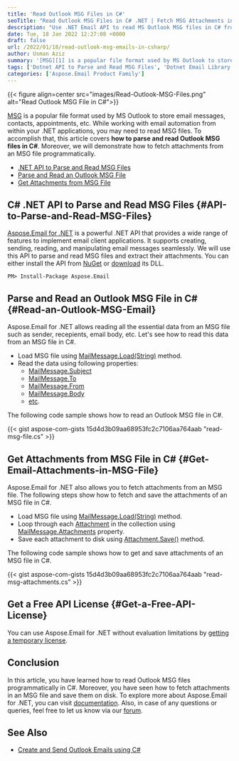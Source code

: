 ```yaml
---
title: 'Read Outlook MSG Files in C#'
seoTitle: "Read Outlook MSG Files in C# .NET | Fetch MSG Attachments in C#"
description: "Use .NET Email API to read MS Outlook MSG files in C# from within your .NET applications. Fetch and download attachments in an MSG file programmatically."
date: Tue, 18 Jan 2022 12:27:08 +0000
draft: false
url: /2022/01/18/read-outlook-msg-emails-in-csharp/
author: Usman Aziz
summary: '[MSG][1] is a popular file format used by MS Outlook to store email messages, contacts, appointments, etc. While working with email automation from within your .NET applications, you may need to read MSG files. To accomplish that, this article covers **how to parse and read Outlook MSG files in C#**. Moreover, we will demonstrate how to fetch attachments from an MSG file programmatically.'
tags: ['Dotnet API to Parse and Read MSG Files', 'Dotnet Email Library', 'Get Email Attachments in MSG File in Csharp', 'Read an Outlook MSG Email in Csharp']
categories: ['Aspose.Email Product Family']
---
```




{{< figure align=center src="images/Read-Outlook-MSG-Files.png" alt="Read Outlook MSG File in C#">}}


[MSG][2] is a popular file format used by MS Outlook to store email messages, contacts, appointments, etc. While working with email automation from within your .NET applications, you may need to read MSG files. To accomplish that, this article covers **how to parse and read Outlook MSG files in C#**. Moreover, we will demonstrate how to fetch attachments from an MSG file programmatically.

*   [.NET API to Parse and Read MSG Files][3]
*   [Parse and Read an Outlook MSG File][4]
*   [Get Attachments from MSG File][5]

## C# .NET API to Parse and Read MSG Files {#API-to-Parse-and-Read-MSG-Files}

[Aspose.Email for .NET][6] is a powerful .NET API that provides a wide range of features to implement email client applications. It supports creating, sending, reading, and manipulating email messages seamlessly. We will use this API to parse and read MSG files and extract their attachments. You can either install the API from [NuGet][7] or [download][8] its DLL.

```
PM> Install-Package Aspose.Email
```

## Parse and Read an Outlook MSG File in C# {#Read-an-Outlook-MSG-Email}

Aspose.Email for .NET allows reading all the essential data from an MSG file such as sender, recepients, email body, etc. Let's see how to read this data from an MSG file in C#.

*   Load MSG file using [MailMessage.Load(String)][9] method.
*   Read the data using following properties:
    *   [MailMessage.Subject][10]
    *   [MailMessage.To][11]
    *   [MailMessage.From][12]
    *   [MailMessage.Body][13]
    *   [etc][14].

The following code sample shows how to read an Outlook MSG file in C#.

{{< gist aspose-com-gists 15d4d3b09aa68953fc2c7106aa764aab "read-msg-file.cs" >}}

## Get Attachments from MSG File in C# {#Get-Email-Attachments-in-MSG-File}

Aspose.Email for .NET also allows you to fetch attachments from an MSG file. The following steps show how to fetch and save the attachments of an MSG file in C#.

*   Load MSG file using [MailMessage.Load(String)][15] method.
*   Loop through each [Attachment][16] in the collection using [MailMessage.Attachments][17] property.
*   Save each attachment to disk using [Attachment.Save()][18] method.

The following code sample shows how to get and save attachments of an MSG file in C#.

{{< gist aspose-com-gists 15d4d3b09aa68953fc2c7106aa764aab "read-msg-attachments.cs" >}}

## Get a Free API License {#Get-a-Free-API-License}

You can use Aspose.Email for .NET without evaluation limitations by [getting a temporary license][19].

## Conclusion

In this article, you have learned how to read Outlook MSG files programmatically in C#. Moreover, you have seen how to fetch attachments in an MSG file and save them on disk. To explore more about Aspose.Email for .NET, you can visit [documentation][20]. Also, in case of any questions or queries, feel free to let us know via our [forum][21].

## See Also

*   [Create and Send Outlook Emails using C#][22]




[1]: https://docs.fileformat.com/email/msg/
[2]: https://docs.fileformat.com/email/msg/
[3]: #API-to-Parse-and-Read-MSG-Files
[4]: #Read-an-Outlook-MSG-Email
[5]: #Get-Email-Attachments-in-MSG-File
[6]: https://products.aspose.com/email/net/
[7]: https://www.nuget.org/packages/Aspose.Email
[8]: https://downloads.aspose.com/email/net/
[9]: https://apireference.aspose.com/email/net/aspose.email.mailmessage/load/methods/2
[10]: https://apireference.aspose.com/email/net/aspose.email/mailmessage/properties/subject
[11]: https://apireference.aspose.com/email/net/aspose.email/mailmessage/properties/to
[12]: https://apireference.aspose.com/email/net/aspose.email/mailmessage/properties/from
[13]: https://apireference.aspose.com/email/net/aspose.email/mailmessage/properties/body
[14]: https://apireference.aspose.com/email/net/aspose.email/mailmessage/properties/index
[15]: https://apireference.aspose.com/email/net/aspose.email.mailmessage/load/methods/2
[16]: https://apireference.aspose.com/email/net/aspose.email/attachment
[17]: https://apireference.aspose.com/email/net/aspose.email/mailmessage/properties/attachments
[18]: https://apireference.aspose.com/email/net/aspose.email.attachmentbase/save/methods/1
[19]: https://purchase.aspose.com/temporary-license
[20]: https://docs.aspose.com/email/net/
[21]: https://forum.aspose.com/
[22]: https://blog.aspose.com/2020/01/23/create-send-outlook-email-eml-msg-csharp-net-core/




